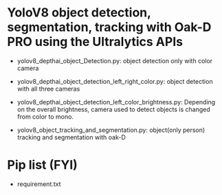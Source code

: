 # YoloV8 object detection, segmentation, tracking with Oak-D PRO using the Ultralytics APIs
- yolov8_depthai_object_Detection.py: object detection only with color camera

- yolov8_depthai_object_detection_left_right_color.py: object detection with all three cameras

- yolov8_depthai_object_detection_left_color_brightness.py: Depending on the overall brightness, camera used to detect objects is changed from color to mono. 

- yolov8_object_tracking_and_segmentation.py: object(only person) tracking and segmentation with oak-D


# Pip list (FYI)
- requirement.txt
